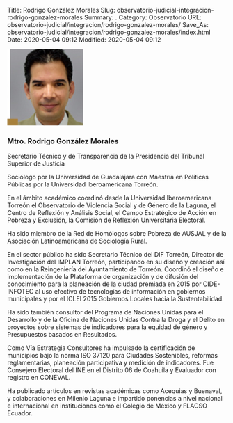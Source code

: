 Title: Rodrigo González Morales
Slug: observatorio-judicial-integracion-rodrigo-gonzalez-morales
Summary: .
Category: Observatorio
URL: observatorio-judicial/integracion/rodrigo-gonzalez-morales/
Save_As: observatorio-judicial/integracion/rodrigo-gonzalez-morales/index.html
Date: 2020-05-04 09:12
Modified: 2020-05-04 09:12


![Rodrigo González Morales](foto.jpg)

### Mtro. Rodrigo González Morales

Secretario Técnico y de Transparencia de la Presidencia del Tribunal Superior de Justicia

Sociólogo por la Universidad de Guadalajara con Maestría en Políticas Públicas por la Universidad Iberoamericana Torreón.

En el ámbito académico coordinó desde la Universidad Iberoamericana Torreón el Observatorio de Violencia Social y de Género de la Laguna, el Centro de Reflexión y Análisis Social, el Campo Estratégico de Acción en Pobreza y Exclusión, la Comisión de Reflexión Universitaria Electoral.

Ha sido miembro de la Red de Homólogos sobre Pobreza de AUSJAL y de la Asociación Latinoamericana de Sociología Rural.

En el sector público ha sido Secretario Técnico del DIF Torreón, Director de Investigación del IMPLAN Torreón, participando en su diseño y creación así como en la Reingeniería del Ayuntamiento de Torreón. Coordinó el diseño e implementación de la Plataforma de organización y de difusión del conocimiento para la planeación de la ciudad premiada en 2015 por CIDE- INFOTEC al uso efectivo de tecnologías de información en gobiernos municipales y por el ICLEI 2015 Gobiernos Locales hacia la Sustentabilidad.

Ha sido también consultor del Programa de Naciones Unidas para el Desarrollo y de la Oficina de Naciones Unidas Contra la Droga y el Delito en proyectos sobre sistemas de indicadores para la equidad de género y Presupuestos basados en Resultados.

Como Vía Estrategia Consultores ha impulsado la certificación de municipios bajo la norma ISO 37120 para Ciudades Sostenibles, reformas reglamentarias, planeación participativa y medición de indicadores. Fue Consejero Electoral del INE en el Distrito 06 de Coahuila y Evaluador con registro en CONEVAL.

Ha publicado artículos en revistas académicas como Acequias y Buenaval, y colaboraciones en Milenio Laguna e impartido ponencias a nivel nacional e internacional en instituciones como el Colegio de México y FLACSO Ecuador.



